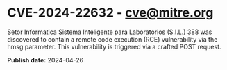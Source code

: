 # CVE-2024-22632 - cve@mitre.org

Setor Informatica Sistema Inteligente para Laboratorios (S.I.L.) 388 was discovered to contain a remote code execution (RCE) vulnerability via the hmsg parameter. This vulnerability is triggered via a crafted POST request.

**Publish date:** 2024-04-26
